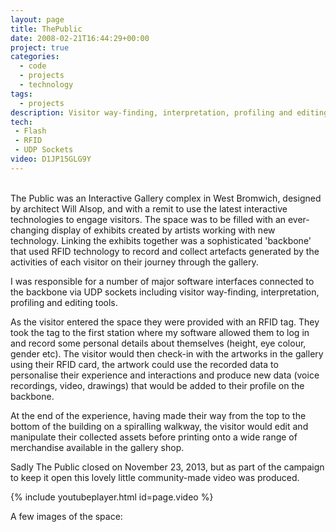 ```yaml
---
layout: page
title: ThePublic
date: 2008-02-21T16:44:29+00:00
project: true
categories:
  - code
  - projects
  - technology
tags:
  - projects
description: Visitor way-finding, interpretation, profiling and editing software 
tech:
 - Flash
 - RFID
 - UDP Sockets
video: D1JP15GLG9Y
---
```



<div class="img_row">
	<img class="col three" src="{{ site.baseurl }}/images/thepublic/thepublic.png" alt="" title="thepublic2"/>
</div>
<br/>
The Public was an Interactive Gallery complex in West Bromwich, designed by architect Will Alsop, and with a remit to use the latest interactive technologies to engage visitors. The space was to be filled with an ever-changing display of exhibits created by artists working with new technology. Linking the exhibits together was a sophisticated 'backbone' that used RFID technology to record and collect artefacts generated by the activities of each visitor on their journey through the gallery. 

I was responsible for a number of major software interfaces connected to the backbone via UDP sockets including visitor way-finding, interpretation, profiling and editing tools. 

As the visitor entered the space they were provided with an RFID tag. They took the tag to the first station where my software allowed them to log in and record some personal details about themselves (height, eye colour, gender etc). The visitor would then check-in with the artworks in the gallery using their RFID card, the artwork could use the recorded data to personalise their experience and interactions and produce new data (voice recordings, video, drawings) that would be added to their profile on the backbone.

At the end of the experience, having made their way from the top to the bottom of the building on a spiralling walkway, the visitor would edit and manipulate their collected assets before printing onto a wide range of merchandise available in the gallery shop.

Sadly The Public closed on November 23, 2013, but as part of the campaign to keep it open this lovely little community-made video was produced.

{% include youtubeplayer.html id=page.video %}

A few images of the space:

<div class="img_row">
	<img class="col three" src="{{ site.baseurl }}/images/thepublic/02_13_project_image.jpg" alt="" title="thepublic2"/>
</div>
<br/>
<div class="img_row">
	<img class="col three" src="{{ site.baseurl }}/images/thepublic/01_13_project_image.jpg" alt="" title="thepublic1"/>
</div>
<br/>
<div class="img_row">
	<img class="col three" src="{{ site.baseurl }}/images/thepublic/03_12_project_image.jpg" alt="" title="thepublic3"/>
</div>
<br/>

